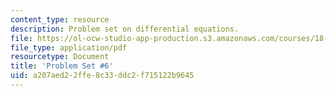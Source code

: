 ```yaml
---
content_type: resource
description: Problem set on differential equations.
file: https://ol-ocw-studio-app-production.s3.amazonaws.com/courses/18-034-honors-differential-equations-spring-2009/a207aed22ffe8c33ddc2f715122b9645_MIT18_034s09_pset06.pdf
file_type: application/pdf
resourcetype: Document
title: 'Problem Set #6'
uid: a207aed2-2ffe-8c33-ddc2-f715122b9645
---
```

